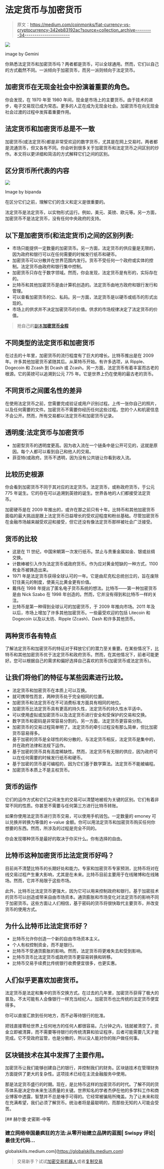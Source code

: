 # 法定货币与加密货币

> 原文：<https://medium.com/coinmonks/fiat-currency-vs-cryptocurrency-342eb83192ac?source=collection_archive---------34----------------------->

![](img/164a231981c69a05f6e89b42da519a08.png)

image by Gemini

你熟悉法定货币和加密货币吗？两者都是货币，可以全球通用。然而，它们以自己的方式截然不同。一派倾向于加密货币，而另一派则倾向于法定货币。

## 加密货币在无现金社会中扮演着重要的角色。

你会发现，在 1970 年至 1980 年间，现金是市场上的主要货币。由于技术的进步，电子交易现已成为常态。更多的人正在成为无现金社会。加密货币在向无现金社会过渡的过程中发挥着重要作用。

## 法定货币和加密货币总是不一致

加密货币(或法定货币)都是非常受欢迎的数字货币，尤其是在网上交易时。两者都是流通货币，但又各有不同。你会听到很多关于加密货币和法定货币之间区别的炒作。本文将以更详细和简洁的方式解释它们之间的区别。

## 区分货币所代表的内容

![](img/954b159899833c390d8ee278cceb7d20.png)

Image by bipanda

在区分它们之前，理解它们的含义和定义是很重要的。

法定货币是法定货币，以实物形式运行。例如，美元、英镑、欧元等。另一方面，加密货币不是法定货币，没有任何中央政府的支持。

## 以下是加密货币(和法定货币)之间的区别列表:

*   市场只能提供一定数量的加密货币。另一方面，法定货币的供应量是无限的，因为政府和银行可以在任何需要的时候发行纸币和硬币。
*   加密货币可以分散并在世界范围内发行。货币不受任何一个政府或实体的控制。法定货币由政府和银行集中控制。
*   加密货币只存在于数字领域。然而，你会发现，法定货币是有形的，实际存在的。
*   比特币和其他加密货币是由计算机创造的。法定货币由地方政府和银行发行和管理。
*   可以查看加密货币的公、私码。另一方面，法定货币是以硬币或纸币的形式出现的。
*   市场上的供求并不决定加密货币的价值。供求的市场规律决定了法定货币的价值。

> 抢自己的[副本**加密货币全程**](https://payhip.com/b/eq8JU)

## 不同类型的法定货币和加密货币

在过去的十年里，加密货币的流行程度有了巨大的增长。比特币推出是在 2009 年。许多其他加密货币紧随其后。从莱特币开始。有许多选项，从 Ripple、Dogecoin 和 Zcash 到 Dcash 或 Zcash。另一方面，法定货币有着丰富而古老的根源。它的英镑可以追溯到公元 775 年。它是世界上仍在使用的最古老的货币。

## 不同货币之间匿名性的差异

在使用法定货币之前，您需要完成验证或用户识别过程。上传一张你自己的照片，以及任何需要的文件。加密货币不需要你经历任何这些过程。您的个人和机密信息不会公开。然而，所有交易都以法定货币和加密货币记录。

## 透明度:法定货币与加密货币

*   加密型货币的透明度更高。因为收入流在一个链条中是公开可见的，这就是原因。每个人都可以看到自己和他人的交易。
*   菲亚特(或政府。货币不透明，因为没有公共链让你看到收入流。

## 比较历史根源

你会看到加密货币不同于其对应的法定货币。法定货币，或称政府货币，于公元 775 年诞生。它的存在可以追溯到英镑的诞生。世界各地的人们都接受法定货币。

加密硬币是在 2009 年推出的，或许在那之前只有十年。比特币和其他加密货币面临的最大挑战是跟上法定货币日益增长的受欢迎程度和粉丝基础。尽管加密货币在金融市场越来越受欢迎和接受，但它还没有像法定货币那样被社会广泛接受。

## 货币的比较

*   这是在 11 世纪，中国宋朝第一次发行纸币。禁止与贵重金属如金、银或丝绸交换。
*   计数棒被引入作为法定货币或政府货币。作为应对黄金短缺的一种方式，1100 枚金币被铸造出来。
*   1971 年是法定货币获得全球认可的一年。它是由尼克松总统创立的，旨在废除钉住美元的制度，使美元比黄金更有价值。
*   戴伟在 1998 年提出了匿名电子货币系统的想法。比特币——第一种加密货币是由 Nick Szabo 在 1998 年创造的。然而，它并没有得到和比特币一样的关注。
*   比特币是第一种得到全球认可的加密货币，于 2009 年推向市场。2011 年及以后，市场上增加了许多其他加密货币。一些最受欢迎的包括 Litecoin 和 Dogecoin 以及以太坊、Ripple (Zcash)、Dash 和许多其他货币。

## 两种货币各有特点

了解法定货币和加密货币的特征对于释放它们的潜力至关重要。在某些情况下，比特币和其他加密货币优于法定货币和政府货币。然而，在其他情况下，前者可能更好。您可以根据自己的需求和偏好选择自己喜欢的货币(加密货币或法定货币)。

## 让我们将他们的特征与某些因素进行比较。

*   法定货币和加密货币在本质上可以互换。
*   就可携带性而言，两种货币处于完全相同的位置。
*   加密货币和法定货币在不可消费标准方面具有相同的地位。
*   加密货币比法定货币具有更高的持久性，法定货币的持久性水平适中。
*   可以使用虚拟或加密货币以及法定货币进行安全和受保护的交易和交换。
*   数字货币和密码是非常容易分割的。另一方面，法定货币更容易分割。
*   加密货币的交易过程简单明了。法定货币的牵引过程没有那么简单，但比加密货币容易得多。
*   基于加密的货币是全球性的和分散的，与法定货币相反，法定货币是集中的，并在政府法律和法规下运作。
*   基于加密的货币具有高度稀缺性。然而，法定货币有无限的供应，因为政府可以在任何需要的时候发行纸币和硬币。
*   基于加密的货币是可编程的，因为它们基于数学算法。法定货币不能被编程。
*   加密货币本质上不是主权货币。

## 货币的运作

它们的运作方式和它们之间发生的交易可以清楚地被视为关键的区别。它们有着非常不同的性质。你甚至不需要与任何第三方进行比特币转账。

如果你使用法定货币进行货币交易，可以使用手机钱包。一定数量的 emoney 可以兑换并转换为等值的 e-value 金额。你可以用法定货币和加密货币购买任何你想要的东西。然而，所涉及的过程是完全不同的。

你会发现哪种货币是最好的取决于你买什么。你有选择的自由。

## 比特币这种加密货币比法定货币好吗？

目前尚不清楚比特币的长期好处和能力。专家和加密货币专家预测，比特币将对在线交易过程产生重大影响，尤其是在未来。比特币目前主要用于在线赌博和在线赌场。然而，它并不局限于这些市场。

此外，比特币比法定货币更强大，因为它可以用来控制政府和银行。基于加密技术的货币可以创造或带来自由市场资本。通货膨胀和市场变化对法定货币的影响不同于加密货币。这些方面让人们相信，基于密码的货币将很快取代主要货币，并改变货币的使用方式。

## 为什么比特币比法定货币好？

*   比特币允许你创造一个新的自由市场资本主义。
*   个人有权控制资金，而不是银行。
*   比特币不受通货膨胀的影响。然而，法定货币将更难失去和受到影响。
*   比特币货币比法定货币或政府货币更容易转换和转移。
*   比特币交易手续费比传统银行收费便宜很多，也更实惠。

## 人们似乎更喜欢加密货币。

法定货币是法定和集中的货币交换方式。在过去的几年里，加密货币获得了极大的普及。不太可能有人会像银行一样充当经纪人。加密货币也比传统的法定货币便宜得多。

你可以直接汇款到任何地方，而不必等待银行的批准。

把钱直接寄给世界上任何地方的任何人都很容易。几分钟之内，钱就被清空了。资金立即被清算，而不需要等待银行的传统清算和验证程序，后者可能需要几天才能完成。它不受政府监管，也是分散的，所以没人能对你的账户做任何事。

## 区块链技术在其中发挥了主要作用。

加密货币让我们能够创建自己的银行，并控制我们的财务。区块链技术在管理财务方面提供了更大的复杂性。这项技术已经在主流金融服务中使用。

那是法定货币盛行的时期。现在，是比特币这样的加密货币的时代。了解不同的货币体系是决定你未来生活质量的关键。世界知名的学者杰伊在他的多学科工作和商业博客中透露，智慧并不总是唾手可得的。它经常被骗局所掩盖。为了让未来和现在充满希望，我们必须了解货币。统治者将是最聪明的，而那些无知的人可能会受苦。

[](https://globalskills.medium.com) [## 赫尔曼·史密斯-中等

### 建立网络帝国最疯狂的方法:从零开始建立品牌的蓝图| Swispy 评论|最佳无代码…

globalskills.medium.com](https://globalskills.medium.com) 

> 交易新手？试试[加密交易机器人](/coinmonks/crypto-trading-bot-c2ffce8acb2a)或者[复制交易](/coinmonks/top-10-crypto-copy-trading-platforms-for-beginners-d0c37c7d698c)